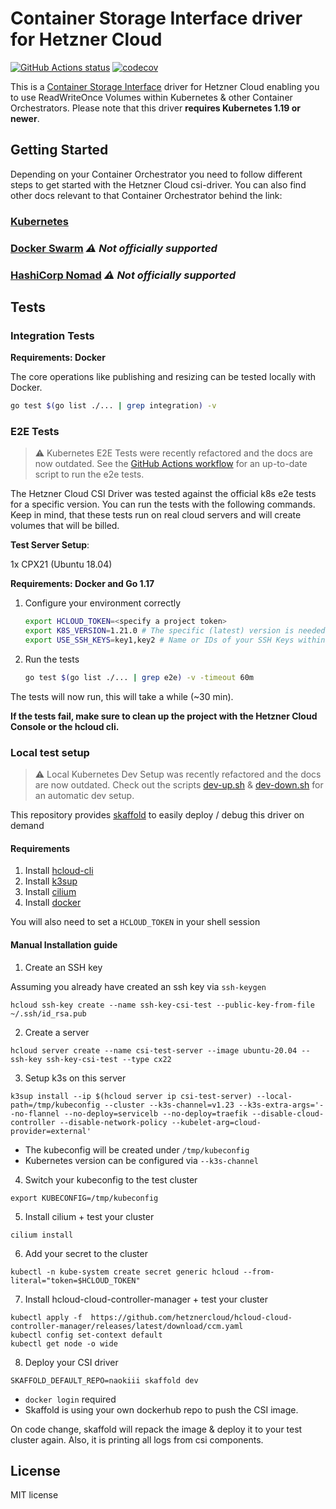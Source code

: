 # Container Storage Interface driver for Hetzner Cloud

[![GitHub Actions status](https://github.com/hetznercloud/csi-driver/workflows/Run%20tests/badge.svg)](https://github.com/hetznercloud/csi-driver/actions)
[![codecov](https://codecov.io/github/hetznercloud/csi-driver/graph/badge.svg?token=OHFN24A0sR)](https://codecov.io/github/hetznercloud/csi-driver/tree/main)

This is a [Container Storage Interface](https://github.com/container-storage-interface/spec) driver for Hetzner Cloud
enabling you to use ReadWriteOnce Volumes within Kubernetes & other Container
Orchestrators. Please note that this driver **requires Kubernetes 1.19 or newer**.

## Getting Started

Depending on your Container Orchestrator you need to follow different steps to
get started with the Hetzner Cloud csi-driver. You can also find other docs
relevant to that Container Orchestrator behind the link:

### [Kubernetes](./docs/kubernetes/README.md#getting-started)

### [Docker Swarm](./docs/docker-swarm/README.md)️ _⚠ Not officially supported_

### [HashiCorp Nomad](./docs/nomad/README.md)️ _⚠ Not officially supported_

## Tests

### Integration Tests

**Requirements: Docker**

The core operations like publishing and resizing can be tested locally with Docker.

```bash
go test $(go list ./... | grep integration) -v
```

### E2E Tests

> ⚠️ Kubernetes E2E Tests were recently refactored and the docs are now outdated.
> See the [GitHub Actions workflow](.github/workflows/test_e2e.yml) for an
> up-to-date script to run the e2e tests.

The Hetzner Cloud CSI Driver was tested against the official k8s e2e
tests for a specific version. You can run the tests with the following
commands. Keep in mind, that these tests run on real cloud servers and
will create volumes that will be billed.

**Test Server Setup**:

1x CPX21 (Ubuntu 18.04)

**Requirements: Docker and Go 1.17**

1. Configure your environment correctly
   ```bash
   export HCLOUD_TOKEN=<specify a project token>
   export K8S_VERSION=1.21.0 # The specific (latest) version is needed here
   export USE_SSH_KEYS=key1,key2 # Name or IDs of your SSH Keys within the Hetzner Cloud, the servers will be accessible with that keys
   ```
2. Run the tests
   ```bash
   go test $(go list ./... | grep e2e) -v -timeout 60m
   ```

The tests will now run, this will take a while (~30 min).

**If the tests fail, make sure to clean up the project with the Hetzner Cloud Console or the hcloud cli.**

### Local test setup  

> ⚠️ Local Kubernetes Dev Setup was recently refactored and the docs are now
> outdated. Check out the scripts [dev-up.sh](hack/dev-up.sh) &
> [dev-down.sh](hack/dev-down.sh) for an automatic dev setup.

This repository provides [skaffold](https://skaffold.dev/) to easily deploy / debug this driver on demand

#### Requirements
1. Install [hcloud-cli](https://github.com/hetznercloud/cli)
2. Install [k3sup](https://github.com/alexellis/k3sup)
3. Install [cilium](https://github.com/cilium/cilium-cli)
4. Install [docker](https://www.docker.com/)

You will also need to set a `HCLOUD_TOKEN` in your shell session

#### Manual Installation guide

1. Create an SSH key

Assuming you already have created an ssh key via `ssh-keygen`
```
hcloud ssh-key create --name ssh-key-csi-test --public-key-from-file ~/.ssh/id_rsa.pub 
```

2. Create a server
```
hcloud server create --name csi-test-server --image ubuntu-20.04 --ssh-key ssh-key-csi-test --type cx22 
```

3. Setup k3s on this server
```
k3sup install --ip $(hcloud server ip csi-test-server) --local-path=/tmp/kubeconfig --cluster --k3s-channel=v1.23 --k3s-extra-args='--no-flannel --no-deploy=servicelb --no-deploy=traefik --disable-cloud-controller --disable-network-policy --kubelet-arg=cloud-provider=external'
```
- The kubeconfig will be created under `/tmp/kubeconfig`
- Kubernetes version can be configured via `--k3s-channel`

4. Switch your kubeconfig to the test cluster
```
export KUBECONFIG=/tmp/kubeconfig
```

5. Install cilium + test your cluster
```
cilium install
```

6. Add your secret to the cluster
```
kubectl -n kube-system create secret generic hcloud --from-literal="token=$HCLOUD_TOKEN"
```

7. Install hcloud-cloud-controller-manager + test your cluster
```
kubectl apply -f  https://github.com/hetznercloud/hcloud-cloud-controller-manager/releases/latest/download/ccm.yaml
kubectl config set-context default
kubectl get node -o wide
```

8. Deploy your CSI driver
```
SKAFFOLD_DEFAULT_REPO=naokiii skaffold dev
```
- `docker login` required
- Skaffold is using your own dockerhub repo to push the CSI image.

On code change, skaffold will repack the image & deploy it to your test cluster again. Also, it is printing all logs from csi components.

## License

MIT license
